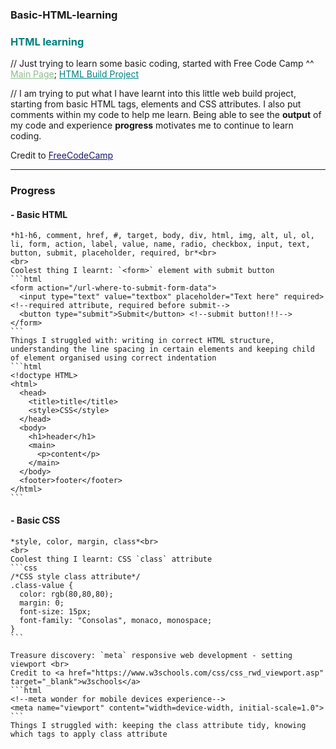 ### Basic-HTML-learning
### <span style="color: Teal;"><strong>HTML learning</strong></span><br>
// Just trying to learn some basic coding, started with Free Code Camp ^^
<a href="https://mcjoules.github.io/html-learning" style="color: DarkSeaGreen;">Main Page</a>;
<a href="https://mcjoules.github.io/html-learning/htmlbasic" target="_blank" style="color: Teal;"> HTML Build Project</a>

// I am trying to put what I have learnt into this little web build project, starting from basic HTML tags, elements and CSS attributes. I also put comments within my code to help me learn. Being able to see the <b>output</b> of my code and experience <b>progress</b> motivates me to continue to learn coding.

Credit to <a href="https://www.freecodecamp.org/" target="_blank" style="color: MidnightBlue">FreeCodeCamp<a>

---
### **Progress**

#### - Basic HTML ####
    *h1-h6, comment, href, #, target, body, div, html, img, alt, ul, ol, li, form, action, label, value, name, radio, checkbox, input, text, button, submit, placeholder, required, br*<br>
    <br>
    Coolest thing I learnt: `<form>` element with submit button
    ```html
    <form action="/url-where-to-submit-form-data">
      <input type="text" value="textbox" placeholder="Text here" required> <!--required attribute, required before submit-->
      <button type="submit">Submit</button> <!--submit button!!!-->
    </form>
    ```
    Things I struggled with: writing in correct HTML structure, understanding the line spacing in certain elements and keeping child of element organised using correct indentation
    ```html
    <!doctype HTML>
    <html>
      <head>
        <title>title</title>
        <style>CSS</style>
      </head>
      <body>
        <h1>header</h1>
        <main>
          <p>content</p>
        </main>
      </body>
      <footer>footer</footer>
    </html>
    ```

#### - Basic CSS ####
    *style, color, margin, class*<br>
    <br>
    Coolest thing I learnt: CSS `class` attribute
    ```css
    /*CSS style class attribute*/
    .class-value {
      color: rgb(80,80,80);
      margin: 0;
      font-size: 15px;
      font-family: "Consolas", monaco, monospace;
    }
    ```

    Treasure discovery: `meta` responsive web development - setting viewport <br>
    Credit to <a href="https://www.w3schools.com/css/css_rwd_viewport.asp" target="_blank">w3schools</a>
    ```html
    <!--meta wonder for mobile devices experience-->
    <meta name="viewport" content="width=device-width, initial-scale=1.0">
    ```
    Things I struggled with: keeping the class attribute tidy, knowing which tags to apply class attribute
